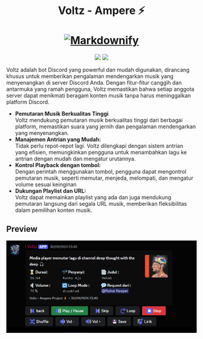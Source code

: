 <h1 align="center">
  <br>
  Voltz - Ampere ⚡
  <br>
  <br>
  <a href="http://www.voltac.dev/voltz"><img src="https://cdn.discordapp.com/avatars/1073529593371308052/29120dcc29d0bb4065f5a1c194deb2c3.png?size=512" alt="Markdownify" width="200"></a>
</h1>

<p align="center">
    <a href="https://github.com/voltacdev/Ampere-V1" alt="Github repo vesion">
        <img src="https://img.shields.io/github/package-json/v/voltacdev/Ampere-V1/main?logo=javascript&color=%2337eb34" /></a>
    <a href="https://discord.gg/jp8pGTGWry" alt="Discord Chat">
        <img src="https://img.shields.io/discord/590715124650868776?logo=discord" /></a>
</p>

Voltz adalah bot Discord yang powerful dan mudah digunakan, dirancang khusus untuk memberikan pengalaman mendengarkan musik yang menyenangkan di server Discord Anda. Dengan fitur-fitur canggih dan antarmuka yang ramah pengguna, Voltz memastikan bahwa setiap anggota server dapat menikmati beragam konten musik tanpa harus meninggalkan platform Discord.

-   **Pemutaran Musik Berkualitas Tinggi**<br />Voltz mendukung pemutaran musik berkualitas tinggi dari berbagai platform, memastikan suara yang jernih dan pengalaman mendengarkan yang menyenangkan.
-   **Manajemen Antrian yang Mudah:**<br /> Tidak perlu repot-repot lagi. Voltz dilengkapi dengan sistem antrian yang efisien, memungkinkan pengguna untuk menambahkan lagu ke antrian dengan mudah dan mengatur urutannya.
-   **Kontrol Playback dengan tombol:**<br /> Dengan perintah menggunakan tombol, pengguna dapat mengontrol pemutaran musik, seperti memutar, menjeda, melompati, dan mengatur volume sesuai keinginan
-   **Dukungan Playlist dan URL:**<br />
    Voltz dapat memainkan playlist yang ada dan juga mendukung pemutaran langsung dari segala URL musik, memberikan fleksibilitas dalam pemilihan konten musik.

## Preview

![Preview](https://github.com/bagaspwibisono/Ampere-V1/blob/main/src/img/preview.png?raw=true)
